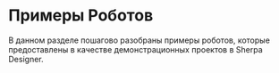 # Примеры Роботов

В данном разделе пошагово разобраны примеры роботов, которые предоставлены в качестве демонстрационных проектов в Sherpa Designer.
